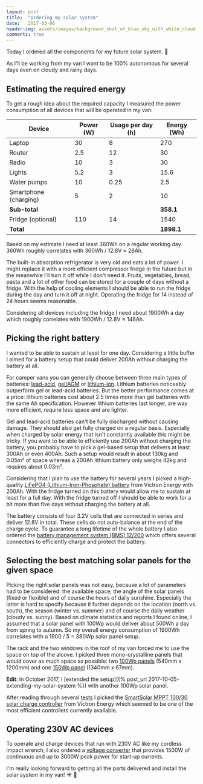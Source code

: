 ```yaml
---
layout: post
title:  "Ordering my solar system"
date:   2017-03-06
header-img: assets/images/background_shot_of_blue_sky_with_white_cloud.jpg
comments: true
---
```


Today I ordered all the components for my future solar system. :tada:

As I'll be working from my van I want to be 100% autonomous for several days even on cloudy and rainy days.

## <span id="estimating-required-energy">Estimating the required energy<span>

To get a rough idea about the required capacity I measured the power consumption of all devices that will be operated in my van:

| Device                | Power (W) | Usage per day (h) | Energy (Wh) |
|-----------------------|-----------|-------------------|-------------|
| Laptop                | 30        | 8                 | 270         |
| Router                | 2.5       | 12                | 30          |
| Radio                 | 10        | 3                 | 30          |
| Lights                | 5.2       | 3                 | 15.6        |
| Water pumps           | 10        | 0.25              | 2.5         |
| Smartphone (charging) | 5         | 2                 | 10          |
| **Sub-total**         |           |                   | **358.1**   |
| Fridge (optional)     | 110       | 14                | 1540        |
| **Total**             |           |                   | **1898.1**  |

Based on my estimate I need at least 360Wh on a regular working day. 360Wh roughly correlates with 360Wh / 12.8V ≈ 28Ah.

The built-in absorption refrigerator is very old and eats a lot of power. I might replace it with a more efficient compressor fridge in the future but in the meanwhile I'll turn it off while I don't need it. Fruits, vegetables, bread, pasta and a lot of other food can be stored for a couple of days without a fridge. With the help of cooling elements I should be able to run the fridge during the day and turn it off at night. Operating the fridge for 14 instead of 24 hours seems reasonable.

Considering all devices including the fridge I need about 1900Wh a day which roughly correlates with 1900Wh / 12.8V ≈ 148Ah.

## Picking the right battery

I wanted to be able to sustain at least for one day. Considering a little buffer I aimed for a battery setup that could deliver 200Ah without charging the battery at all.

For camper vans you can generally choose between three main types of batteries: [lead-acid](https://en.wikipedia.org/wiki/Lead%E2%80%93acid_battery), [gel/AGM](https://en.wikipedia.org/wiki/VRLA_battery) or [lithium-ion](https://en.wikipedia.org/wiki/Lithium-ion_battery). Lithium batteries noticeably outperform gel or lead-acid batteries. But the better performance comes at a price: lithium batteries cost about 2.5 times more than gel batteries with the same Ah specification. However lithium batteries last longer, are way more efficient, require less space and are lighter.

Gel and lead-acid batteries can't be fully discharged without causing damage. They should also get fully charged on a regular basis. Especially when charged by solar energy that isn't constantly available this might be tricky. If you want to be able to efficiently use 200Ah without charging the battery, you probably have to pick a gel-based setup that delivers at least 300Ah or even 400Ah. Such a setup would result in about 130kg and 0.05m² of space whereas a 200Ah lithium battery only weighs 42kg and requires about 0.03m².

Considering that I plan to use the battery for several years I picked a high-quality [LiFePO4 (Lithium-Iron-Phosphate) battery](https://www.amazon.de/gp/product/B00NT9IDDA?tag=mumothhoofba-21) from Victron Energy with 200Ah. With the fridge turned on this battery would allow me to sustain at least for a full day. With the fridge turned off I should be able to work for a bit more than five days without charging the battery at all.

The battery consists of four 3.2V cells that are connected in series and deliver 12.8V in total. These cells do not auto-balance at the end of the charge cycle. To guarantee a long lifetime of the whole battery I also ordered the [battery management system (BMS) 12/200](https://www.amazon.de/gp/product/B01MYRUUEE?tag=mumothhoofba-21) which offers several connectors to efficiently charge and protect the battery.

## <span id="panels">Selecting the best matching solar panels for the given space</span>

Picking the right solar panels was not easy, because a lot of parameters had to be considered: the available space, the angle of the solar panels (fixed or flexible) and of course the hours of daily sunshine. Especially the latter is hard to specify because it further depends on the location (north vs. south), the season (winter vs. summer) and of course the daily weather (cloudy vs. sunny). Based on climate statistics and reports I found online, I assumed that a solar panel with 100Wp would deliver about 500Wh a day from spring to autumn. So my overall energy consumption of 1900Wh correlates with a 1900 / 5 = 380Wp solar panel setup.

The rack and the two windows in the roof of my van forced me to use the space on top of the alcove. I picked three mono-crystalline panels that would cover as much space as possible: two [100Wp panels](https://www.amazon.de/gp/product/B005I1999Y?tag=mumothhoofba-21) (540mm x 1200mm) and one [150Wp panel](https://www.amazon.de/gp/product/B00EDLED6Y?tag=mumothhoofba-21) (1340mm x 67mm).

**Edit**: In October 2017, I [extended the setup]({% post_url 2017-10-05-extending-my-solar-system %}) with another 100Wp solar panel.

After reading through several [tests](https://www.amumot.de/solar-laderegler-12v-mppt/) I picked the [SmartSolar MPPT 100/30 solar charge controller](https://www.amazon.de/gp/product/B01BPL4D6E?tag=mumothhoofba-21) from Victron Energy which seemed to be one of the most efficient controllers currently available.

## Operating 230V AC devices

To operate and charge devices that run with 230V AC like my cordless impact wrench, I also ordered a [voltage converter](https://www.amazon.de/gp/product/B00FMUVRKK?tag=mumothhoofba-21) that provides 1500W of continuous and up to 3000W peak power for start-up currents.

I'm really looking forward to getting all the parts delivered and install the solar system in my van! :sunny: :electric_plug:
